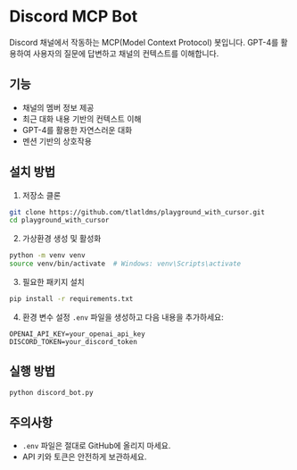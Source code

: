 # Discord MCP Bot

Discord 채널에서 작동하는 MCP(Model Context Protocol) 봇입니다. GPT-4를 활용하여 사용자의 질문에 답변하고 채널의 컨텍스트를 이해합니다.

## 기능

- 채널의 멤버 정보 제공
- 최근 대화 내용 기반의 컨텍스트 이해
- GPT-4를 활용한 자연스러운 대화
- 멘션 기반의 상호작용

## 설치 방법

1. 저장소 클론
```bash
git clone https://github.com/tlatldms/playground_with_cursor.git
cd playground_with_cursor
```

2. 가상환경 생성 및 활성화
```bash
python -m venv venv
source venv/bin/activate  # Windows: venv\Scripts\activate
```

3. 필요한 패키지 설치
```bash
pip install -r requirements.txt
```

4. 환경 변수 설정
`.env` 파일을 생성하고 다음 내용을 추가하세요:
```
OPENAI_API_KEY=your_openai_api_key
DISCORD_TOKEN=your_discord_token
```

## 실행 방법

```bash
python discord_bot.py
```

## 주의사항

- `.env` 파일은 절대로 GitHub에 올리지 마세요.
- API 키와 토큰은 안전하게 보관하세요. 